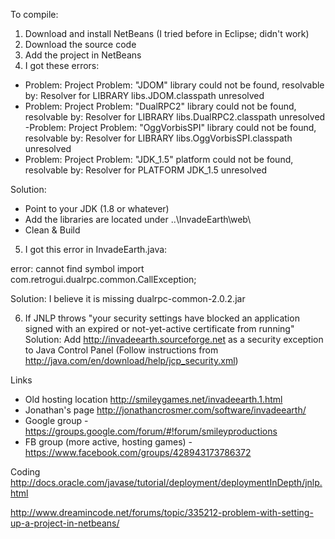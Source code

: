 To compile:

1. Download and install NetBeans (I tried before in Eclipse; didn't work)
2. Download the source code
3. Add the project in NetBeans
4. I got these errors:

- Problem: Project Problem: "JDOM" library could not be found, resolvable by: Resolver for LIBRARY libs.JDOM.classpath unresolved
- Problem: Project Problem: "DualRPC2" library could not be found, resolvable by: Resolver for LIBRARY libs.DualRPC2.classpath unresolved
-Problem: Project Problem: "OggVorbisSPI" library could not be found, resolvable by: Resolver for LIBRARY libs.OggVorbisSPI.classpath unresolved
- Problem: Project Problem: "JDK_1.5" platform could not be found, resolvable by: Resolver for PLATFORM JDK_1.5 unresolved

Solution:
- Point to your JDK (1.8 or whatever)
- Add the libraries are located under ..\InvadeEarth\web\
- Clean & Build

5. I got this error in InvadeEarth.java:

error: cannot find symbol import com.retrogui.dualrpc.common.CallException;

Solution: I believe it is missing dualrpc-common-2.0.2.jar

6. If JNLP throws "your security settings have blocked an application signed with an expired or not-yet-active certificate from running"
Solution: Add http://invadeearth.sourceforge.net as a security exception to Java Control Panel (Follow instructions from http://java.com/en/download/help/jcp_security.xml)



Links
* Old hosting location http://smileygames.net/invadeearth.1.html
* Jonathan's page http://jonathancrosmer.com/software/invadeearth/
* Google group - https://groups.google.com/forum/#!forum/smileyproductions
* FB group (more active, hosting games) - https://www.facebook.com/groups/428943173786372

Coding
http://docs.oracle.com/javase/tutorial/deployment/deploymentInDepth/jnlp.html

http://www.dreamincode.net/forums/topic/335212-problem-with-setting-up-a-project-in-netbeans/
